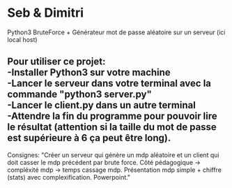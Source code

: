 # Seb & Dimitri
Python3 BruteForce + Générateur mot de passe aléatoire sur un serveur (ici local host)

Pour utiliser ce projet:                          
-Installer Python3 sur votre machine                        
-Lancer le serveur dans votre terminal avec la commande "python3 server.py"                                                      
-Lancer le client.py dans un autre terminal                                      
-Attendre la fin du programme pour pouvoir lire le résultat (attention si la taille du mot de passe est supérieure à 6 ça peut être long).
-

Consignes:
"Créer un serveur qui génère un mdp aléatoire et un client qui doit casser le mdp précédent par brute force.
Côté pédagogique -> compléxité mdp -> temps cassage mdp.
Présentation mdp simple + chiffre (stats) avec complexification.
Powerpoint."
